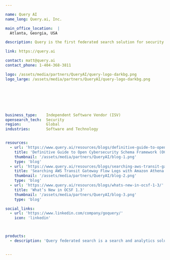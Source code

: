 ```yaml
---

name: Query AI
name_long: Query.ai, Inc.

main_office_location:  |
  Atlanta, Georgia, USA

description: Query is the first federated search solution for security data. We help security analysts, threat hunters and incident responders use data to get answers and make better decisions, faster.

link: https://query.ai

contact: matt@query.ai
contact_phone: 1-404-368-3811

logo: /assets/media/partners/QueryAI/query-logo-darkbg.png
logo_large: /assets/media/partners/QueryAI/query-logo-darkbg.png







business_type:    Independent Software Vendor (ISV)
opensearch_tech:  Security
region:           Global
industries:       Software and Technology


resources:
  - url: 'https://www.query.ai/resources/blogs/definitive-guide-to-open-cybersecurity-schema-framework-ocsf-mapping/'
    title: 'Definitive Guide to Open Cybersecurity Schema Framework (OCSF) Mapping'
    thumbnail: '/assets/media/partners/QueryAI/blog-1.png'
    type: 'blog'
  - url: 'https://www.query.ai/resources/blogs/searching-aws-transit-gateway-flow-logs-with-amazon-athena/'
    title: 'Searching AWS Transit Gateway Flow Logs with Amazon Athena'
    thumbnail: '/assets/media/partners/QueryAI/blog-2.png'
    type: 'blog'
  - url: 'https://www.query.ai/resources/blogs/whats-new-in-ocsf-1-3/'
    title: 'What’s New in OCSF 1.3'
    thumbnail: '/assets/media/partners/QueryAI/blog-3.png'
    type: 'blog'

social_links:
  - url: 'https://www.linkedin.com/company/goquery/'
    icon: 'linkedin'



products:
  - description: 'Query federated search is a search and analytics solution that delivers immediate answers from distributed data wherever it is stored. Query is fundamentally different from traditional security solutions because it leaves the data inside the connected systems instead of centralizing, while still enabling security teams to get immediate, data-driven answers.'


---
```

